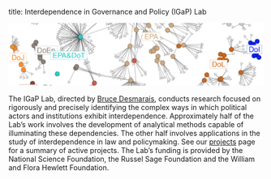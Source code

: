 title: Interdependence in Governance and Policy (IGaP) Lab

![](/static/igap.png)

The IGaP Lab, directed by [Bruce Desmarais](/static/bruce_cv.pdf), conducts research focused on rigorously and precisely identifying the complex ways in which political actors and institutions exhibit interdependence. Approximately half of the Lab’s work involves the development of analytical methods capable of illuminating these dependencies. The other half involves applications in the study of interdependence in law and policymaking. See our [projects](/projects/) page for a summary of active projects. The Lab’s funding is provided by the National Science Foundation, the Russel Sage Foundation and the William and Flora Hewlett Foundation.

